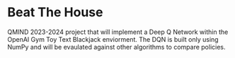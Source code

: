 # Beat The House
QMIND 2023-2024 project that will implement a Deep Q Network within the OpenAI Gym Toy Text Blackjack enviorment. The DQN is built only using NumPy and will be evaulated against other algorithms to compare policies. 

